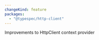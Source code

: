 ```yaml
---
changeKind: feature
packages:
  - "@typespec/http-client"
---
```


Improvements to HttpClient context provider
